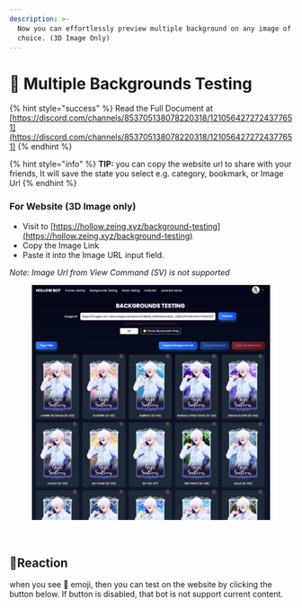 ```yaml
---
description: >-
  Now you can effortlessly preview multiple background on any image of your
  choice. (3D Image Only)
---
```


# 🎴 Multiple Backgrounds Testing

{% hint style="success" %}
Read the Full Document at [https://discord.com/channels/853705138078220318/1210564272724377651](https://discord.com/channels/853705138078220318/1210564272724377651)
{% endhint %}

{% hint style="info" %}
**TIP:** you can copy the website url to share with your friends, It will save the state you select e.g.  category, bookmark, or Image Url
{% endhint %}

### For Website (3D Image only)

* Visit to [https://hollow.zeing.xyz/background-testing](https://hollow.zeing.xyz/background-testing)
* Copy the Image Link
* Paste it into the Image URL input field.

_Note: Image Url from View Command (SV) is not supported_

<figure><img src="../../.gitbook/assets/image (1) (1) (1) (1).png" alt=""><figcaption></figcaption></figure>

<figure><img src="../../.gitbook/assets/frame_super_test.gif" alt=""><figcaption></figcaption></figure>

## :lipstick:Reaction

when you see :lipstick: emoji, then you can test on the website by clicking the button below. If button is disabled, that bot is not support current content.

<figure><img src="https://media.discordapp.net/attachments/1210116850055389244/1211713416121548881/super_test.gif?ex=661d578e&#x26;is=660ae28e&#x26;hm=676b47aaa791aaea309131c3a4a55ef31a35a87eabeab5db2fe111eb5a11c652&#x26;=&#x26;width=1320&#x26;height=1138" alt=""><figcaption></figcaption></figure>
